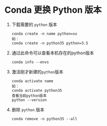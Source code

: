 # Conda 更换 Python 版本

1. 下载需要的 `python` 版本

    ```shell
    conda create -n name python=xx
    如：
    conda create -n python35 python=3.5
    ```

2. 通过此命令可以查看本机存在的python版本

    ```shell
    conda info --envs
    ```

3. 激活刚才新建的`python`版本

    ```shell
    conda activate name
    如：
    conda activate python35
    查看当前python版本
    python --version
    ```

4. 删除 `python` 版本

    ```shell
    conda remove -n python35 --all
    ```